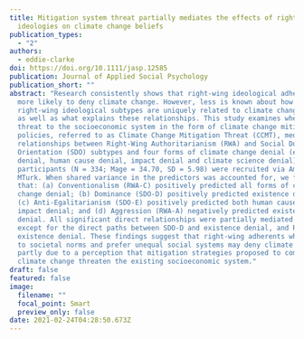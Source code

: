 ```yaml
---
title: Mitigation system threat partially mediates the effects of right‐wing
  ideologies on climate change beliefs
publication_types:
  - "2"
authors:
  - eddie-clarke
doi: https://doi.org/10.1111/jasp.12585
publication: Journal of Applied Social Psychology
publication_short: ""
abstract: "Research consistently shows that right‐wing ideological adherents are
  more likely to deny climate change. However, less is known about how
  right‐wing ideological subtypes are uniquely related to climate change denial,
  as well as what explains these relationships. This study examines whether
  threat to the socioeconomic system in the form of climate change mitigation
  policies, referred to as Climate Change Mitigation Threat (CCMT), mediates the
  relationships between Right‐Wing Authoritarianism (RWA) and Social Dominance
  Orientation (SDO) subtypes and four forms of climate change denial (existence
  denial, human cause denial, impact denial and climate science denial). U.S.
  participants (N = 334; Mage = 34.70, SD = 5.98) were recruited via Amazon
  MTurk. When shared variance in the predictors was accounted for, we found
  that: (a) Conventionalism (RWA‐C) positively predicted all forms of climate
  change denial; (b) Dominance (SDO‐D) positively predicted existence denial;
  (c) Anti‐Egalitarianism (SDO‐E) positively predicted both human cause and
  impact denial; and (d) Aggression (RWA‐A) negatively predicted existence
  denial. All significant direct relationships were partially mediated by CCMT,
  except for the direct paths between SDO‐D and existence denial, and RWA‐A and
  existence denial. These findings suggest that right‐wing adherents who conform
  to societal norms and prefer unequal social systems may deny climate change
  partly due to a perception that mitigation strategies proposed to combat
  climate change threaten the existing socioeconomic system."
draft: false
featured: false
image:
  filename: ""
  focal_point: Smart
  preview_only: false
date: 2021-02-24T04:28:50.673Z
---
```

